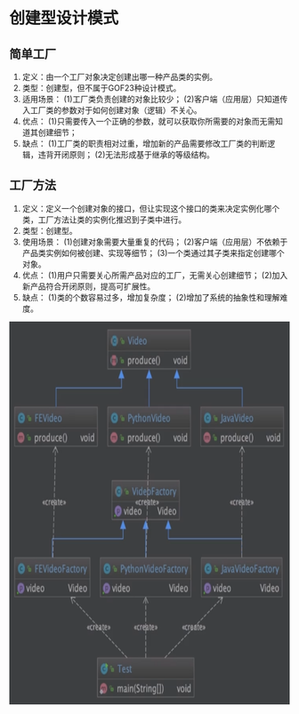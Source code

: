 # 创建型设计模式

## 简单工厂
1. 定义：由一个工厂对象决定创建出哪一种产品类的实例。
2. 类型：创建型，但不属于GOF23种设计模式。
3. 适用场景：
    (1)工厂类负责创建的对象比较少；
    (2)客户端（应用层）只知道传入工厂类的参数对于如何创建对象（逻辑）不关心。
4. 优点：
    (1)只需要传入一个正确的参数，就可以获取你所需要的对象而无需知道其创建细节；
5. 缺点：
    (1)工厂类的职责相对过重，增加新的产品需要修改工厂类的判断逻辑，违背开闭原则；
    (2)无法形成基于继承的等级结构。

## 工厂方法
1. 定义：定义一个创建对象的接口，但让实现这个接口的类来决定实例化哪个类，工厂方法让类的实例化推迟到子类中进行。
2. 类型：创建型。
3. 使用场景：
    (1)创建对象需要大量重复的代码；
    (2)客户端（应用层）不依赖于产品类实例如何被创建、实现等细节；
    (3)一个类通过其子类来指定创建哪个对象。
4. 优点：
    (1)用户只需要关心所需产品对应的工厂，无需关心创建细节；
    (2)加入新产品符合开闭原则，提高可扩展性。
5. 缺点：
    (1)类的个数容易过多，增加复杂度；
    (2)增加了系统的抽象性和理解难度。
<img src="https://github.com/JeremyHwc/JDesignPattern/blob/master/readme/pic/factorymethod.jpg" width="100%" height="689"/>